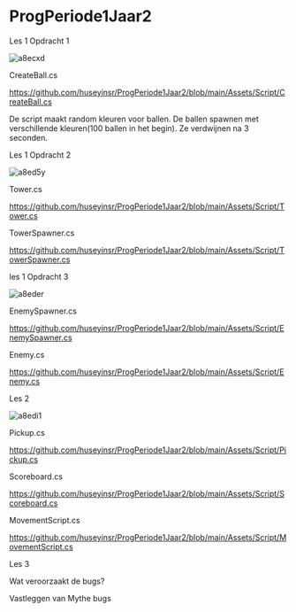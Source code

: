 # ProgPeriode1Jaar2

Les 1 Opdracht 1

![a8ecxd](https://github.com/user-attachments/assets/3b535b6d-5a6b-4ad8-b6d7-ec0679b1aaea)

CreateBall.cs

https://github.com/huseyinsr/ProgPeriode1Jaar2/blob/main/Assets/Script/CreateBall.cs

De script maakt random kleuren voor ballen. De ballen spawnen met verschillende kleuren(100 ballen in het begin). Ze verdwijnen na 3 seconden.

Les 1 Opdracht 2

![a8ed5y](https://github.com/user-attachments/assets/6bfe2d7a-ee0d-47b7-8d38-36569e400222)

Tower.cs

https://github.com/huseyinsr/ProgPeriode1Jaar2/blob/main/Assets/Script/Tower.cs

TowerSpawner.cs

https://github.com/huseyinsr/ProgPeriode1Jaar2/blob/main/Assets/Script/TowerSpawner.cs

les 1 Opdracht 3

![a8eder](https://github.com/user-attachments/assets/35a132cf-e4c9-4551-a736-897de35996f0)

EnemySpawner.cs

https://github.com/huseyinsr/ProgPeriode1Jaar2/blob/main/Assets/Script/EnemySpawner.cs

Enemy.cs

https://github.com/huseyinsr/ProgPeriode1Jaar2/blob/main/Assets/Script/Enemy.cs

Les 2

![a8edi1](https://github.com/user-attachments/assets/6c3ef505-7e56-4f5e-b3e0-89b09fa3506f)

Pickup.cs

https://github.com/huseyinsr/ProgPeriode1Jaar2/blob/main/Assets/Script/Pickup.cs

Scoreboard.cs

https://github.com/huseyinsr/ProgPeriode1Jaar2/blob/main/Assets/Script/Scoreboard.cs

MovementScript.cs

https://github.com/huseyinsr/ProgPeriode1Jaar2/blob/main/Assets/Script/MovementScript.cs

Les 3

Wat veroorzaakt de bugs?




Vastleggen van Mythe bugs





